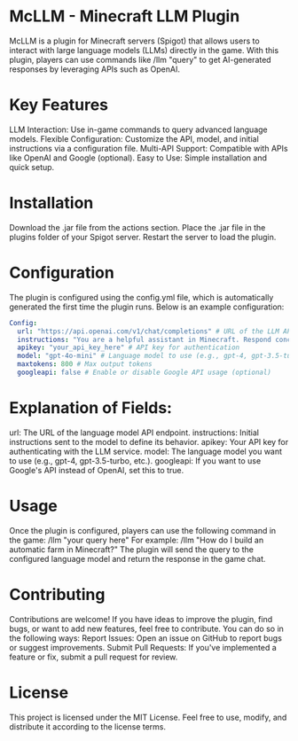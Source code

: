 # McLLM - Minecraft LLM Plugin
McLLM is a plugin for Minecraft servers (Spigot) that allows users to interact with large language models (LLMs) directly in the game. With this plugin, players can use commands like /llm "query" to get AI-generated responses by leveraging APIs such as OpenAI.
# Key Features
LLM Interaction: Use in-game commands to query advanced language models.
Flexible Configuration: Customize the API, model, and initial instructions via a configuration file.
Multi-API Support: Compatible with APIs like OpenAI and Google (optional).
Easy to Use: Simple installation and quick setup.
# Installation
Download the .jar file from the actions section.
Place the .jar file in the plugins folder of your Spigot server.
Restart the server to load the plugin.
# Configuration
The plugin is configured using the config.yml file, which is automatically generated the first time the plugin runs. Below is an example configuration:
```yml
Config:
  url: "https://api.openai.com/v1/chat/completions" # URL of the LLM API endpoint
  instructions: "You are a helpful assistant in Minecraft. Respond concisely and friendly."  # Initial instructions for the model
  apikey: "your_api_key_here" # API key for authentication
  model: "gpt-4o-mini" # Language model to use (e.g., gpt-4, gpt-3.5-turbo, etc.)
  maxtokens: 800 # Max output tokens
  googleapi: false # Enable or disable Google API usage (optional)
```
# Explanation of Fields:
url: The URL of the language model API endpoint.
instructions: Initial instructions sent to the model to define its behavior.
apikey: Your API key for authenticating with the LLM service.
model: The language model you want to use (e.g., gpt-4, gpt-3.5-turbo, etc.).
googleapi: If you want to use Google's API instead of OpenAI, set this to true.
# Usage
Once the plugin is configured, players can use the following command in the game:
/llm "your query here"
For example:
/llm "How do I build an automatic farm in Minecraft?"
The plugin will send the query to the configured language model and return the response in the game chat.
# Contributing
Contributions are welcome! If you have ideas to improve the plugin, find bugs, or want to add new features, feel free to contribute. You can do so in the following ways:
Report Issues: Open an issue on GitHub to report bugs or suggest improvements.
Submit Pull Requests: If you've implemented a feature or fix, submit a pull request for review.
# License
This project is licensed under the MIT License. Feel free to use, modify, and distribute it according to the license terms.